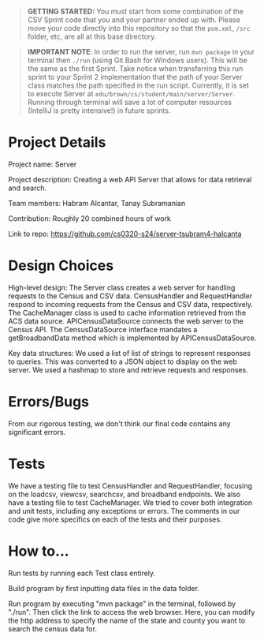 > **GETTING STARTED:** You must start from some combination of the CSV Sprint code that you and your partner ended up with. Please move your code directly into this repository so that the `pom.xml`, `/src` folder, etc, are all at this base directory.

> **IMPORTANT NOTE**: In order to run the server, run `mvn package` in your terminal then `./run` (using Git Bash for Windows users). This will be the same as the first Sprint. Take notice when transferring this run sprint to your Sprint 2 implementation that the path of your Server class matches the path specified in the run script. Currently, it is set to execute Server at `edu/brown/cs/student/main/server/Server`. Running through terminal will save a lot of computer resources (IntelliJ is pretty intensive!) in future sprints.

# Project Details
Project name: Server

Project description: Creating a web API Server that allows for data retrieval and search. 

Team members: Habram Alcantar, Tanay Subramanian

Contribution: Roughly 20 combined hours of work

Link to repo: https://github.com/cs0320-s24/server-tsubram4-halcanta

# Design Choices
High-level design: The Server class creates a web server for handling requests to the Census and CSV data. CensusHandler and RequestHandler respond to incoming requests from the Census and CSV data, respectively. The CacheManager class is used to cache information retrieved from the ACS data source. APICensusDataSource connects the web server to the Census API. The CensusDataSource interface mandates a getBroadbandData method which is implemented by APICensusDataSource.

Key data structures: We used a list of list of strings to represent responses to queries. This was converted to a JSON object to display on the web server. We used a hashmap to store and retrieve requests and responses.

# Errors/Bugs
From our rigorous testing, we don't think our final code contains any significant errors.

# Tests
We have a testing file to test CensusHandler and RequestHandler, focusing on the loadcsv, viewcsv, searchcsv, and broadband endpoints. We also have a testing file to test CacheManager. We tried to cover both integration and unit tests, including any exceptions or errors. The comments in our code give more specifics on each of the tests and their purposes.

# How to...
Run tests by running each Test class entirely.

Build program by first inputting data files in the data folder.

Run program by executing "mvn package" in the terminal, followed by "./run". Then click the link to access the web browser. Here, you can modify the http address to specify the name of the state and county you want to search the census data for.
